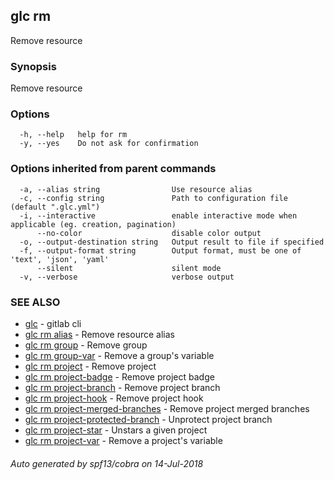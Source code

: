 ## glc rm

Remove resource

### Synopsis

Remove resource

### Options

```
  -h, --help   help for rm
  -y, --yes    Do not ask for confirmation
```

### Options inherited from parent commands

```
  -a, --alias string                Use resource alias
  -c, --config string               Path to configuration file (default ".glc.yml")
  -i, --interactive                 enable interactive mode when applicable (eg. creation, pagination)
      --no-color                    disable color output
  -o, --output-destination string   Output result to file if specified
  -f, --output-format string        Output format, must be one of 'text', 'json', 'yaml'
      --silent                      silent mode
  -v, --verbose                     verbose output
```

### SEE ALSO

* [glc](glc.md)	 - gitlab cli
* [glc rm alias](glc_rm_alias.md)	 - Remove resource alias
* [glc rm group](glc_rm_group.md)	 - Remove group
* [glc rm group-var](glc_rm_group-var.md)	 - Remove a group's variable
* [glc rm project](glc_rm_project.md)	 - Remove project
* [glc rm project-badge](glc_rm_project-badge.md)	 - Remove project badge
* [glc rm project-branch](glc_rm_project-branch.md)	 - Remove project branch
* [glc rm project-hook](glc_rm_project-hook.md)	 - Remove project hook
* [glc rm project-merged-branches](glc_rm_project-merged-branches.md)	 - Remove project merged branches
* [glc rm project-protected-branch](glc_rm_project-protected-branch.md)	 - Unprotect project branch
* [glc rm project-star](glc_rm_project-star.md)	 - Unstars a given project
* [glc rm project-var](glc_rm_project-var.md)	 - Remove a project's variable

###### Auto generated by spf13/cobra on 14-Jul-2018
